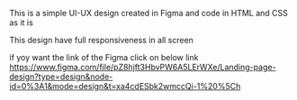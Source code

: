 This is a simple UI-UX design created in Figma and code in HTML and CSS as it is 

This design have full responsiveness in all screen 

if yoy want the link of the Figma click on below link
https://www.figma.com/file/pZ8hjft3HbvPW6A5LErWXe/Landing-page-design?type=design&node-id=0%3A1&mode=design&t=xa4cdESbk2wmccQi-1%20%5Ch
